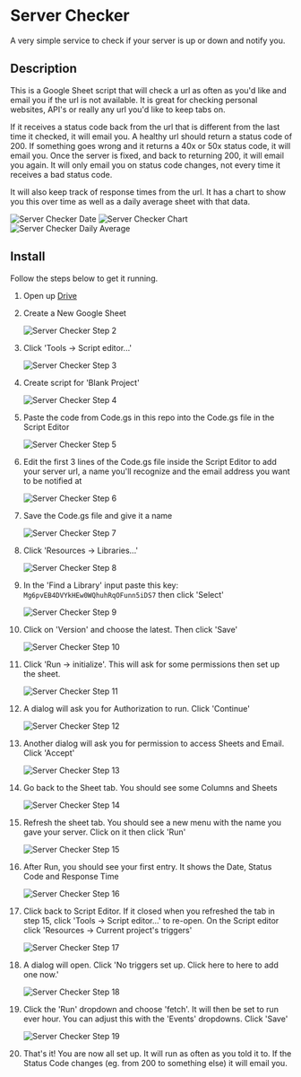 # Server Checker
A very simple service to check if your server is up or down and notify you.

## Description

This is a Google Sheet script that will check a url as often as you'd like and email you if the url is not available. It is great for checking personal websites, API's or really any url you'd like to keep tabs on. 

If it receives a status code back from the url that is different from the last time it checked, it will email you. A healthy url should return a status code of 200. If something goes wrong and it returns a 40x or 50x status code, it will email you. Once the server is fixed, and back to returning 200, it will email you again. It will only email you on status code changes, not every time it receives a bad status code. 

It will also keep track of response times from the url. It has a chart to show you this over time as well as a daily average sheet with that data.

![Server Checker Date](https://raw.githubusercontent.com/dankantor/server-checker/master/screenshots/serverchecker-19.png)
![Server Checker Chart](https://raw.githubusercontent.com/dankantor/server-checker/master/screenshots/serverchecker-20.png)
![Server Checker Daily Average](https://raw.githubusercontent.com/dankantor/server-checker/master/screenshots/serverchecker-21.png)

## Install 

Follow the steps below to get it running.

1. Open up [Drive](https://drive.google.com)

2. Create a New Google Sheet

    ![Server Checker Step 2](https://raw.githubusercontent.com/dankantor/server-checker/master/screenshots/serverchecker-1.png)

3. Click 'Tools -> Script editor...'

    ![Server Checker Step 3](https://raw.githubusercontent.com/dankantor/server-checker/master/screenshots/serverchecker-2.png)
    
4. Create script for 'Blank Project'

    ![Server Checker Step 4](https://raw.githubusercontent.com/dankantor/server-checker/master/screenshots/serverchecker-3.png)
    
5. Paste the code from Code.gs in this repo into the Code.gs file in the Script Editor

    ![Server Checker Step 5](https://raw.githubusercontent.com/dankantor/server-checker/master/screenshots/serverchecker-4.png)
    
6. Edit the first 3 lines of the Code.gs file inside the Script Editor to add your server url, a name you'll recognize and the email address you want to be notified at

    ![Server Checker Step 6](https://raw.githubusercontent.com/dankantor/server-checker/master/screenshots/serverchecker-5.png)
    
7. Save the Code.gs file and give it a name

    ![Server Checker Step 7](https://raw.githubusercontent.com/dankantor/server-checker/master/screenshots/serverchecker-6.png)
    
8. Click 'Resources -> Libraries...'

    ![Server Checker Step 8](https://raw.githubusercontent.com/dankantor/server-checker/master/screenshots/serverchecker-7.png)
    
9. In the 'Find a Library' input paste this key: `Mg6pvEB4DVYkHEw0WQhuhRqOFunn5iDS7` then click 'Select'
    
    ![Server Checker Step 9](https://raw.githubusercontent.com/dankantor/server-checker/master/screenshots/serverchecker-8.png)
    
10. Click on 'Version' and choose the latest. Then click 'Save'

    ![Server Checker Step 10](https://raw.githubusercontent.com/dankantor/server-checker/master/screenshots/serverchecker-9.png)
    
11. Click 'Run -> initialize'. This will ask for some permissions then set up the sheet.

    ![Server Checker Step 11](https://raw.githubusercontent.com/dankantor/server-checker/master/screenshots/serverchecker-10.png)

12. A dialog will ask you for Authorization to run. Click 'Continue'

    ![Server Checker Step 12](https://raw.githubusercontent.com/dankantor/server-checker/master/screenshots/serverchecker-11.png)
    
13. Another dialog will ask you for permission to access Sheets and Email. Click 'Accept'

    ![Server Checker Step 13](https://raw.githubusercontent.com/dankantor/server-checker/master/screenshots/serverchecker-12.png)

14. Go back to the Sheet tab. You should see some Columns and Sheets

    ![Server Checker Step 14](https://raw.githubusercontent.com/dankantor/server-checker/master/screenshots/serverchecker-13.png)
    
15. Refresh the sheet tab. You should see a new menu with the name you gave your server. Click on it then click 'Run'

    ![Server Checker Step 15](https://raw.githubusercontent.com/dankantor/server-checker/master/screenshots/serverchecker-14.png)

16. After Run, you should see your first entry. It shows the Date, Status Code and Response Time

    ![Server Checker Step 16](https://raw.githubusercontent.com/dankantor/server-checker/master/screenshots/serverchecker-15.png)
    
17. Click back to Script Editor. If it closed when you refreshed the tab in step 15, click 'Tools -> Script editor...' to re-open. On the Script editor click 'Resources -> Current project's triggers'

    ![Server Checker Step 17](https://raw.githubusercontent.com/dankantor/server-checker/master/screenshots/serverchecker-16.png)
    
18. A dialog will open. Click 'No triggers set up. Click here to here to add one now.'

    ![Server Checker Step 18](https://raw.githubusercontent.com/dankantor/server-checker/master/screenshots/serverchecker-17.png)
    
19. Click the 'Run' dropdown and choose 'fetch'. It will then be set to run ever hour. You can adjust this with the 'Events' dropdowns. Click 'Save'

    ![Server Checker Step 19](https://raw.githubusercontent.com/dankantor/server-checker/master/screenshots/serverchecker-18.png)
    
20. That's it! You are now all set up. It will run as often as you told it to. If the Status Code changes (eg. from 200 to something else) it will email you.

    